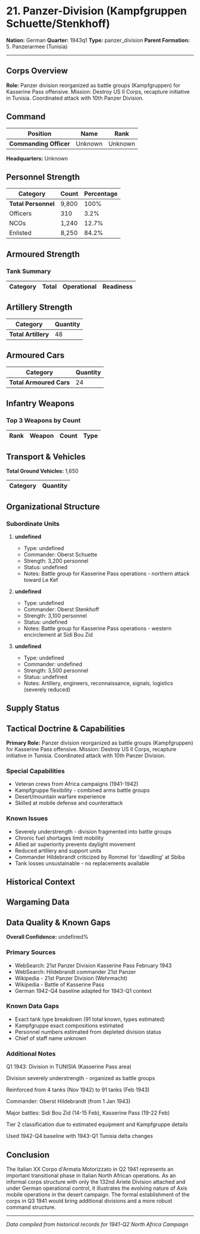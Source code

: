 # 21. Panzer-Division (Kampfgruppen Schuette/Stenkhoff)

**Nation:** German
**Quarter:** 1943q1
**Type:** panzer_division
**Parent Formation:** 5. Panzerarmee (Tunisia)

---

## Corps Overview

**Role:** Panzer division reorganized as battle groups (Kampfgruppen) for Kasserine Pass offensive. Mission: Destroy US II Corps, recapture initiative in Tunisia. Coordinated attack with 10th Panzer Division.

## Command

| Position | Name | Rank |
|----------|------|------|
| **Commanding Officer** | Unknown | Unknown |

**Headquarters:** Unknown

## Personnel Strength

| Category | Count | Percentage |
|----------|-------|------------|
| **Total Personnel** | 9,800 | 100% |
| Officers | 310 | 3.2% |
| NCOs | 1,240 | 12.7% |
| Enlisted | 8,250 | 84.2% |

## Armoured Strength

### Tank Summary

| Category | Total | Operational | Readiness |
|----------|-------|-------------|----------|

## Artillery Strength

| Category | Quantity |
|----------|----------|
| **Total Artillery** | 48 |

## Armoured Cars

| Category | Quantity |
|----------|----------|
| **Total Armoured Cars** | 24 |

## Infantry Weapons

### Top 3 Weapons by Count

| Rank | Weapon | Count | Type |
|------|--------|-------|------|

## Transport & Vehicles

**Total Ground Vehicles:** 1,650

| Category | Quantity |
|----------|----------|

## Organizational Structure

### Subordinate Units

1. **undefined**
   - Type: undefined
   - Commander: Oberst Schuette
   - Strength: 3,200 personnel
   - Status: undefined
   - Notes: Battle group for Kasserine Pass operations - northern attack toward Le Kef

2. **undefined**
   - Type: undefined
   - Commander: Oberst Stenkhoff
   - Strength: 3,100 personnel
   - Status: undefined
   - Notes: Battle group for Kasserine Pass operations - western encirclement at Sidi Bou Zid

3. **undefined**
   - Type: undefined
   - Commander: undefined
   - Strength: 3,500 personnel
   - Status: undefined
   - Notes: Artillery, engineers, reconnaissance, signals, logistics (severely reduced)

## Supply Status

## Tactical Doctrine & Capabilities

**Primary Role:** Panzer division reorganized as battle groups (Kampfgruppen) for Kasserine Pass offensive. Mission: Destroy US II Corps, recapture initiative in Tunisia. Coordinated attack with 10th Panzer Division.

### Special Capabilities

- Veteran crews from Africa campaigns (1941-1942)
- Kampfgruppe flexibility - combined arms battle groups
- Desert/mountain warfare experience
- Skilled at mobile defense and counterattack

### Known Issues

- Severely understrength - division fragmented into battle groups
- Chronic fuel shortages limit mobility
- Allied air superiority prevents daylight movement
- Reduced artillery and support units
- Commander Hildebrandt criticized by Rommel for 'dawdling' at Sbiba
- Tank losses unsustainable - no replacements available

## Historical Context

## Wargaming Data

## Data Quality & Known Gaps

**Overall Confidence:** undefined%

### Primary Sources

- WebSearch: 21st Panzer Division Kasserine Pass February 1943
- WebSearch: Hildebrandt commander 21st Panzer
- Wikipedia - 21st Panzer Division (Wehrmacht)
- Wikipedia - Battle of Kasserine Pass
- German 1942-Q4 baseline adapted for 1943-Q1 context

### Known Data Gaps

- Exact tank type breakdown (91 total known, types estimated)
- Kampfgruppe exact compositions estimated
- Personnel numbers estimated from depleted division status
- Chief of staff name unknown

### Additional Notes

Q1 1943: Division in TUNISIA (Kasserine Pass area)

Division severely understrength - organized as battle groups

Reinforced from 4 tanks (Nov 1942) to 91 tanks (Feb 1943)

Commander: Oberst Hildebrandt (from 1 Jan 1943)

Major battles: Sidi Bou Zid (14-15 Feb), Kasserine Pass (19-22 Feb)

Tier 2 classification due to estimated equipment and Kampfgruppe details

Used 1942-Q4 baseline with 1943-Q1 Tunisia delta changes

## Conclusion

The Italian XX Corpo d'Armata Motorizzato in Q2 1941 represents an important transitional phase in Italian North African operations. As an informal corps structure with only the 132nd Ariete Division attached and under German operational control, it illustrates the evolving nature of Axis mobile operations in the desert campaign. The formal establishment of the corps in Q3 1941 would bring additional divisions and a more robust command structure.

---

*Data compiled from historical records for 1941-Q2 North Africa Campaign*

